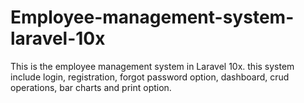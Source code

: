 # Employee-management-system-laravel-10x
This is the employee management system in Laravel 10x. this system include login, registration, forgot password option, dashboard, crud operations, bar charts and print option. 
